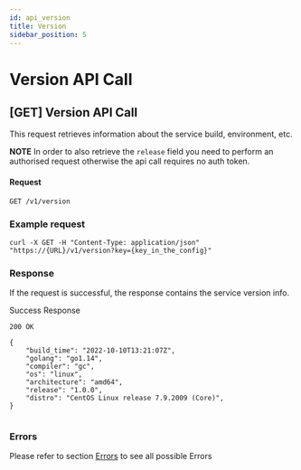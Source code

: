 ```yaml
---
id: api_version
title: Version
sidebar_position: 5
---
```


# Version API Call

## [GET] Version API Call

This request retrieves information about the service build, environment, etc.

**NOTE** In order to also retrieve the `release` field you need to perform
an authorised request otherwise the api call requires no auth token.
#### Request

```
GET /v1/version
```

### Example request

```
curl -X GET -H "Content-Type: application/json"
"https://{URL}/v1/version?key={key_in_the_config}"
```


### Response

If the request is successful, the response contains the
service version info.

Success Response

`200 OK`

```
{
    "build_time": "2022-10-10T13:21:07Z",
    "golang": "go1.14",
    "compiler": "gc",
    "os": "linux",
    "architecture": "amd64",
    "release": "1.0.0",
    "distro": "CentOS Linux release 7.9.2009 (Core)",
}
 
```

### Errors
Please refer to section [Errors](api_errors.md) to see all possible Errors
